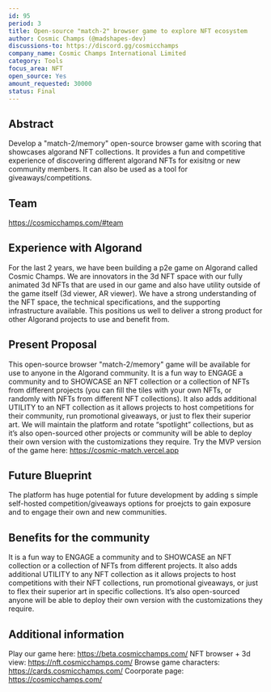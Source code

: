 ```yaml
---
id: 95
period: 3
title: Open-source "match-2" browser game to explore NFT ecosystem
author: Cosmic Champs (@madshapes-dev)
discussions-to: https://discord.gg/cosmicchamps
company_name: Cosmic Champs International Limited
category: Tools
focus_area: NFT
open_source: Yes
amount_requested: 30000
status: Final
---
```


## Abstract
Develop a "match-2/memory" open-source browser game with scoring that showcases algorand NFT collections. It provides a fun and competitive experience of discovering different algorand NFTs for exisitng or new community members. It can also be used as a tool for giveaways/competitions.
## Team
<a href="https://cosmicchamps.com/#team" target="_blank">https://cosmicchamps.com/#team</a>

## Experience with Algorand
For the last 2 years, we have been building a p2e game on Algorand called Cosmic Champs. We are innovators in the 3d NFT space with our fully animated 3d NFTs that are used in our game and also have utility outside of the game itself (3d viewer, AR viewer).
We have a strong understanding of the NFT space, the technical specifications, and the supporting infrastructure available. This positions us well to deliver a strong product for other Algorand projects to use and benefit from.

## Present Proposal
This open-source browser "match-2/memory" game will be available for use to anyone in the Algorand community. It is a fun way to ENGAGE a community and to SHOWCASE an NFT collection or a collection of NFTs from different projects (you can fill the tiles with your own NFTs, or randomly with NFTs from different NFT collections). It also adds additional UTILITY to an NFT collection as it allows projects to host competitions for their community, run promotional giveaways, or just to flex their superior art. We will maintain the platform and rotate “spotlight” collections, but as it’s also open-sourced other projects or community will be able to deploy their own version with the customizations they require. Try the MVP version of the game here:  <a href="https://cosmic-match.vercel.app" target="_blank">https://cosmic-match.vercel.app</a>

## Future Blueprint
The platform has huge potential for future development by adding s simple self-hosted competition/giveaways options for proejcts to gain exposure and to engage their own and new communities.

## Benefits for the community
It is a fun way to ENGAGE a community and to SHOWCASE an NFT collection or a collection of NFTs from different projects. It also adds additional UTILITY to any NFT collection as it allows projects to host competitions with their NFT collections, run promotional giveaways, or just to flex their superior art in specific collections. It’s also open-sourced anyone will be able to deploy their own version with the customizations they require. 

## Additional information
Play our game here: <a href="https://beta.cosmicchamps.com/" target="_blank">https://beta.cosmicchamps.com/</a>
NFT browser + 3d view: <a href="https://nft.cosmicchamps.com/" target="_blank">https://nft.cosmicchamps.com/</a>
Browse game characters: <a href="https://cards.cosmicchamps.com/" target="_blank">https://cards.cosmicchamps.com/</a>
Coorporate page: <a href="https://cosmicchamps.com/" target="_blank">https://cosmicchamps.com/</a>
